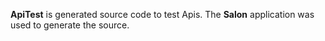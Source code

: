**ApiTest** is generated source code to test Apis. The **Salon** application was used to generate the source. 
